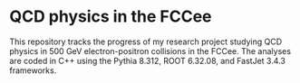 # QCD physics in the FCCee
This repository tracks the progress of my research project studying QCD physics in 500 GeV electron-positron collisions in the FCCee. The analyses are coded in C++ using the Pythia 8.312, ROOT 6.32.08, and FastJet 3.4.3 frameworks.